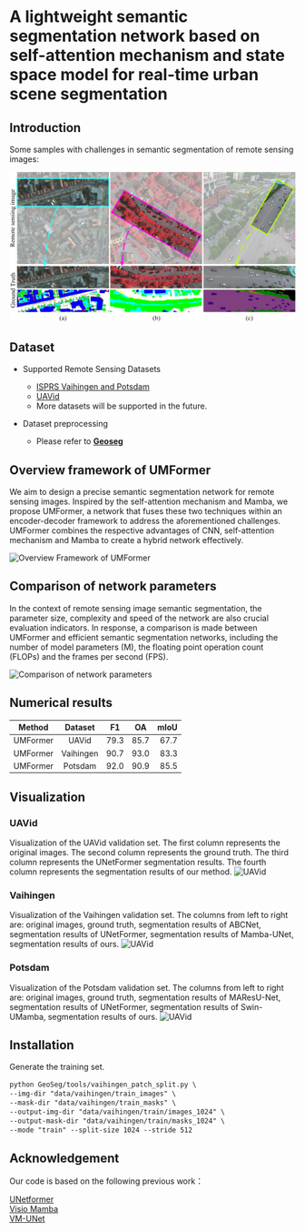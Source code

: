 # A lightweight semantic segmentation network based on self-attention mechanism and state space model for real-time urban scene segmentation

## Introduction

Some samples with challenges in semantic segmentation of remote sensing images:

![Introduction](/Image/introduction.jpg)

## Dataset

- Supported Remote Sensing Datasets
  - [ISPRS Vaihingen and Potsdam](https://www.isprs.org/education/benchmarks/UrbanSemLab/default.aspx) 
  - [UAVid](https://uavid.nl/)
  - More datasets will be supported in the future.
  
- Dataset preprocessing
  - Please refer to [**Geoseg**](https://github.com/WangLibo1995/GeoSeg)

## Overview framework of UMFormer

We aim to design a precise semantic segmentation network for remote sensing images. Inspired by the self-attention mechanism and Mamba, we propose UMFormer, a network that fuses these two techniques within an encoder-decoder framework to address the aforementioned challenges. UMFormer combines the respective advantages of CNN, self-attention mechanism and Mamba to create a hybrid network effectively.

![Overview Framework of UMFormer](/Image/UMFormer.jpg)

## Comparison of network parameters

In the context of remote sensing image semantic segmentation, the parameter size, complexity and speed of the network are also crucial evaluation indicators. In response, a comparison is made between UMFormer and efficient semantic segmentation networks, including the number of model parameters (M), the floating point operation count (FLOPs) and the frames per second (FPS).

![Comparison of network parameters](/Image/Comparison-of-network-parameters.jpg)

## Numerical results
|   Method   |  Dataset  |  F1  |  OA  | mIoU |
|:----------:|:---------:|:----:|:----:|-----:|
|  UMFormer  |   UAVid   | 79.3 | 85.7 | 67.7 |
|  UMFormer  | Vaihingen | 90.7 | 93.0 | 83.3 |
|  UMFormer  |  Potsdam  | 92.0 | 90.9 | 85.5 |


## Visualization

### UAVid
Visualization of the UAVid validation set. The first column represents the original images. The second column represents the ground truth. The third column represents the UNetFormer segmentation results. The fourth column represents the segmentation results of our method.
![UAVid](/Image/uavid.jpg)

### Vaihingen
Visualization of the Vaihingen validation set. The columns from left to right are: original images, ground truth, segmentation results of ABCNet, segmentation results of UNetFormer, segmentation results of Mamba-UNet, segmentation results of ours.
![UAVid](/Image/vaihingen.jpg)

### Potsdam
Visualization of the Potsdam validation set. The columns from left to right are: original images, ground truth, segmentation results of MAResU-Net, segmentation results of UNetFormer, segmentation results of Swin-UMamba, segmentation results of ours.
![UAVid](/Image/potsdam.jpg)


## Installation

Generate the training set.
```
python GeoSeg/tools/vaihingen_patch_split.py \
--img-dir "data/vaihingen/train_images" \
--mask-dir "data/vaihingen/train_masks" \
--output-img-dir "data/vaihingen/train/images_1024" \
--output-mask-dir "data/vaihingen/train/masks_1024" \
--mode "train" --split-size 1024 --stride 512 
```

## Acknowledgement

Our code is based on the following previous work：  

[UNetformer](https://github.com/WangLibo1995/GeoSeg)  
[Visio Mamba](https://github.com/hustvl/Vim)  
[VM-UNet](https://github.com/JCruan519/VM-UNet/tree/main)

